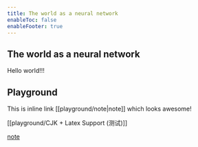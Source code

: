 ```yaml
---
title: The world as a neural network
enableToc: false
enableFooter: true
---
```


## The world as a neural network

Hello world!!!

## Playground

This is inline link [[playground/note|note]] which looks awesome!

[[playground/CJK + Latex Support (测试)]]

[note](playground/note)
